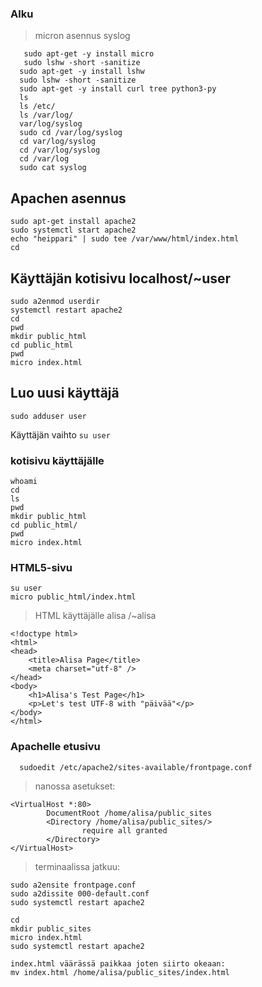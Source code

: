    ### Alku
   
   >micron asennus
   >syslog
    
   ```
      sudo apt-get -y install micro
      sudo lshw -short -sanitize 
     sudo apt-get -y install lshw
     sudo lshw -short -sanitize
     sudo apt-get -y install curl tree python3-py
     ls
     ls /etc/
     ls /var/log/
     var/log/syslog
     sudo cd /var/log/syslog 
     cd var/log/syslog
     cd /var/log/syslog 
     cd /var/log
     sudo cat syslog 
  ```
  
  
  ## Apachen asennus
  
  ```
  sudo apt-get install apache2
  sudo systemctl start apache2
  echo "heippari" | sudo tee /var/www/html/index.html
  cd
  ```
  
  ## Käyttäjän kotisivu localhost/~user
  
  ```
  sudo a2enmod userdir
  systemctl restart apache2
  cd
  pwd 
  mkdir public_html
  cd public_html 
  pwd
  micro index.html
  ```

## Luo uusi käyttäjä

```
sudo adduser user
```

Käyttäjän vaihto `su user`

### kotisivu käyttäjälle

```
whoami
cd
ls
pwd
mkdir public_html
cd public_html/
pwd
micro index.html
```

### HTML5-sivu

```
su user
micro public_html/index.html
```

>HTML käyttäjälle alisa /~alisa
```
<!doctype html>
<html>
<head>
	<title>Alisa Page</title>
	<meta charset="utf-8" />
</head>
<body>
	<h1>Alisa's Test Page</h1>
	<p>Let's test UTF-8 with "päivää"</p>
</body>
</html>
```

### Apachelle etusivu

      sudoedit /etc/apache2/sites-available/frontpage.conf 

>nanossa asetukset:

```
<VirtualHost *:80>
        DocumentRoot /home/alisa/public_sites
        <Directory /home/alisa/public_sites/>
                require all granted
        </Directory>
</VirtualHost>
```
>terminaalissa jatkuu:

```
sudo a2ensite frontpage.conf
sudo a2dissite 000-default.conf
sudo systemctl restart apache2

cd
mkdir public_sites 
micro index.html
sudo systemctl restart apache2

index.html väärässä paikkaa joten siirto okeaan:
mv index.html /home/alisa/public_sites/index.html
```
